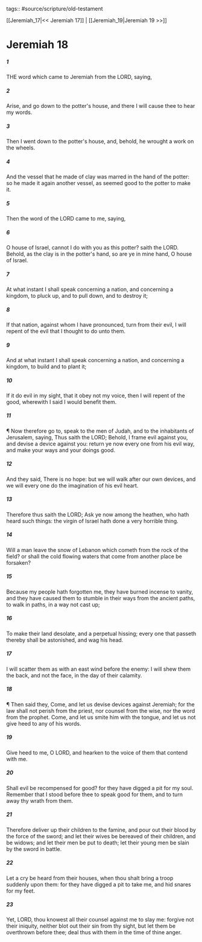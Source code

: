 tags:: #source/scripture/old-testament

[[Jeremiah_17|<< Jeremiah 17]] | [[Jeremiah_19|Jeremiah 19 >>]]

# Jeremiah 18

##### 1

THE word which came to Jeremiah from the LORD, saying,

##### 2

Arise, and go down to the potter's house, and there I will cause thee to hear my words.

##### 3

Then I went down to the potter's house, and, behold, he wrought a work on the wheels.

##### 4

And the vessel that he made of clay was marred in the hand of the potter: so he made it again another vessel, as seemed good to the potter to make it.

##### 5

Then the word of the LORD came to me, saying,

##### 6

O house of Israel, cannot I do with you as this potter? saith the LORD. Behold, as the clay is in the potter's hand, so are ye in mine hand, O house of Israel.

##### 7

At what instant I shall speak concerning a nation, and concerning a kingdom, to pluck up, and to pull down, and to destroy it;

##### 8

If that nation, against whom I have pronounced, turn from their evil, I will repent of the evil that I thought to do unto them.

##### 9

And at what instant I shall speak concerning a nation, and concerning a kingdom, to build and to plant it;

##### 10

If it do evil in my sight, that it obey not my voice, then I will repent of the good, wherewith I said I would benefit them.

##### 11

¶ Now therefore go to, speak to the men of Judah, and to the inhabitants of Jerusalem, saying, Thus saith the LORD; Behold, I frame evil against you, and devise a device against you: return ye now every one from his evil way, and make your ways and your doings good.

##### 12

And they said, There is no hope: but we will walk after our own devices, and we will every one do the imagination of his evil heart.

##### 13

Therefore thus saith the LORD; Ask ye now among the heathen, who hath heard such things: the virgin of Israel hath done a very horrible thing.

##### 14

Will a man leave the snow of Lebanon which cometh from the rock of the field? or shall the cold flowing waters that come from another place be forsaken?

##### 15

Because my people hath forgotten me, they have burned incense to vanity, and they have caused them to stumble in their ways from the ancient paths, to walk in paths, in a way not cast up;

##### 16

To make their land desolate, and a perpetual hissing; every one that passeth thereby shall be astonished, and wag his head.

##### 17

I will scatter them as with an east wind before the enemy: I will shew them the back, and not the face, in the day of their calamity.

##### 18

¶ Then said they, Come, and let us devise devices against Jeremiah; for the law shall not perish from the priest, nor counsel from the wise, nor the word from the prophet. Come, and let us smite him with the tongue, and let us not give heed to any of his words.

##### 19

Give heed to me, O LORD, and hearken to the voice of them that contend with me.

##### 20

Shall evil be recompensed for good? for they have digged a pit for my soul. Remember that I stood before thee to speak good for them, and to turn away thy wrath from them.

##### 21

Therefore deliver up their children to the famine, and pour out their blood by the force of the sword; and let their wives be bereaved of their children, and be widows; and let their men be put to death; let their young men be slain by the sword in battle.

##### 22

Let a cry be heard from their houses, when thou shalt bring a troop suddenly upon them: for they have digged a pit to take me, and hid snares for my feet.

##### 23

Yet, LORD, thou knowest all their counsel against me to slay me: forgive not their iniquity, neither blot out their sin from thy sight, but let them be overthrown before thee; deal thus with them in the time of thine anger.
